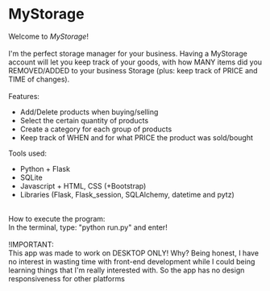 # MyStorage

Welcome to *MyStorage*!<br><br>
I'm the perfect storage manager for your business. Having a MyStorage account will let you keep track of your goods, with how MANY items did you REMOVED/ADDED to your business Storage (plus: keep track of PRICE and TIME of changes).
<br><Br>
Features:
<ul>
    <li>Add/Delete products when buying/selling</li>
    <li>Select the certain quantity of products</li>
    <li>Create a category for each group of products</li>
    <li>Keep track of WHEN and for what PRICE the product was sold/bought</li>
</ul>
Tools used:
<ul>
    <li>Python + Flask</li>
    <li>SQLite</li>
    <li>Javascript + HTML, CSS (+Bootstrap)</li>
    <li>Libraries (Flask, Flask_session, SQLAlchemy, datetime and pytz)</li>
</ul>
<br>
How to execute the program:<Br>
In the terminal, type: "python run.py" and enter!<br>
<Br>
!IMPORTANT:<BR>
This app was made to work on DESKTOP ONLY! Why? Being honest, I have no interest in wasting time with front-end development while I could being learning things that I'm really interested with. So the app has no design responsiveness for other platforms
